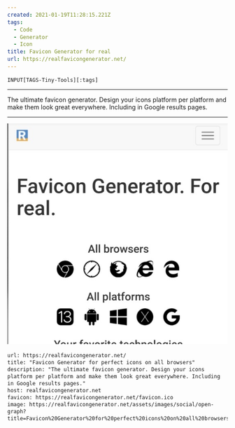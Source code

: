 ```yaml
---
created: 2021-01-19T11:28:15.221Z
tags: 
  - Code
  - Generator
  - Icon
title: Favicon Generator for real
url: https://realfavicongenerator.net/
---
```

```meta-bind
INPUT[TAGS-Tiny-Tools][:tags]
```

___
The ultimate favicon generator. Design your icons platform per platform and make them look great everywhere. Including in Google results pages.
___

![](_attachments/favicon-generator-for-real.jpg)

```cardlink
url: https://realfavicongenerator.net/
title: "Favicon Generator for perfect icons on all browsers"
description: "The ultimate favicon generator. Design your icons platform per platform and make them look great everywhere. Including in Google results pages."
host: realfavicongenerator.net
favicon: https://realfavicongenerator.net/favicon.ico
image: https://realfavicongenerator.net/assets/images/social/open-graph?title=Favicon%20Generator%20for%20perfect%20icons%20on%20all%20browsers
```
